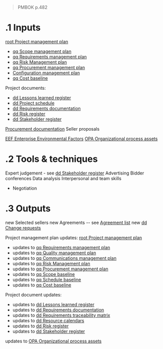 > PMBOK p.482
# .1 Inputs
[root Project management plan](../Project%20Management%20Plans/root%20Project%20management%20plan.md)
* [qq Scope management plan](../Project%20Management%20Plans/qq%20Scope%20management%20plan.md)
* [qq Requirements management plan](../Project%20Management%20Plans/qq%20Requirements%20management%20plan.md)
* [qq Risk Management plan](../Project%20Management%20Plans/qq%20Risk%20Management%20plan.md)
* [qq Procurement management plan](../Project%20Management%20Plans/qq%20Procurement%20management%20plan.md)
* [Configuration management plan](../Project%20Management%20Plans/Additional%20components/Configuration%20management%20plan.md)
* [qq Cost baseline](../Project%20Management%20Plans/qq%20Cost%20baseline.md)

Project documents:
* [dd Lessons learned register](../Project%20Documents/dd%20Lessons%20learned%20register.md)
* [dd Project schedule](../Project%20Documents/dd%20Project%20schedule.md)
* [dd Requirements documentation](../Project%20Documents/dd%20Requirements%20documentation.md)
* [dd Risk register](../Project%20Documents/dd%20Risk%20register.md)
* [dd Stakeholder register](../Project%20Documents/dd%20Stakeholder%20register.md)

[Procurement documentation](../0meta_lost_and_found/Procurement%20documentation.md)
Seller proposals

[EEF Enterprise Environmental Factors](../EEF%20Enterprise%20Environmental%20Factors.md)
[OPA Organizational process assets](../OPA%20Organizational%20process%20assets.md)

# .2 Tools & techniques
Expert judgement - see [dd Stakeholder register](../Project%20Documents/dd%20Stakeholder%20register.md)
Advertising
Bidder conferences
Data analysis
Interpersonal and team skills
* Negotiation


# .3 Outputs
new Selected sellers
new Agreements -- see [Agreement list](../Business%20Documents/Agreement%20list.md)
new [dd Change requests](../Project%20Documents/dd%20Change%20requests.md)

Project management plan updates: [root Project management plan](../Project%20Management%20Plans/root%20Project%20management%20plan.md)
* updates to [qq Requirements management plan](../Project%20Management%20Plans/qq%20Requirements%20management%20plan.md)
* updates to [qq Quality management plan](../Project%20Management%20Plans/qq%20Quality%20management%20plan.md)
* updates to [qq Communications management plan](../Project%20Management%20Plans/qq%20Communications%20management%20plan.md)
* updates to [qq Risk Management plan](../Project%20Management%20Plans/qq%20Risk%20Management%20plan.md)
* updates to [qq Procurement management plan](../Project%20Management%20Plans/qq%20Procurement%20management%20plan.md)
* updates to [qq Scope baseline](../Project%20Management%20Plans/qq%20Scope%20baseline.md)
* updates to [qq Schedule baseline](../Project%20Management%20Plans/qq%20Schedule%20baseline.md)
* updates to [qq Cost baseline](../Project%20Management%20Plans/qq%20Cost%20baseline.md)

Project document updates:
* updates to [dd Lessons learned register](../Project%20Documents/dd%20Lessons%20learned%20register.md)
* updates to [dd Requirements documentation](../Project%20Documents/dd%20Requirements%20documentation.md)
* updates to [dd Requirements traceability matrix](../Project%20Documents/dd%20Requirements%20traceability%20matrix.md)
* updates to [dd Resource calendars](../Project%20Documents/dd%20Resource%20calendars.md)
* updates to [dd Risk register](../Project%20Documents/dd%20Risk%20register.md)
* updates to [dd Stakeholder register](../Project%20Documents/dd%20Stakeholder%20register.md)

updates to [OPA Organizational process assets](../OPA%20Organizational%20process%20assets.md)
